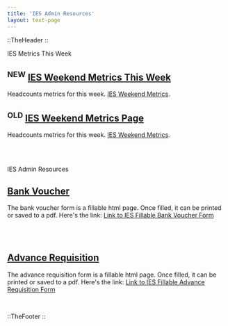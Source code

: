 ```yaml
---
title: 'IES Admin Resources'
layout: text-page
---
```

::TheHeader
::		
<div class="grid-container">


<t> IES Metrics This Week </t>

## <sup>NEW</sup>  [IES Weekend Metrics This Week](/iesadmin/iesmetricsthisweek)
Headcounts metrics for this week. [IES Weekend Metrics](/iesadmin/iesmetricsthisweek).

## <sup>OLD</sup> [IES Weekend Metrics Page](/iesadmin/metricsthisweek)
Headcounts metrics for this week. [IES Weekend Metrics](/iesadmin/iesmetricsthisweek).

<br>
<br>



<t>IES Admin Resources</t>

## [Bank Voucher](https://vouchers.pages.dev/20240225_FA%20Rev.%20Bank%20Voucher.html)
The bank voucher form is a fillable html page. Once filled, it can be printed or saved to a pdf. Here's the link: [Link to IES Fillable Bank Voucher Form](https://vouchers.pages.dev/20240225_FA%20Rev.%20Bank%20Voucher.html)

<br>
<br>

## [Advance Requisition](https://vouchers.pages.dev/20240225_Buku%20Advance%20Requesition1.html)
The advance requisition form is a fillable html page. Once filled, it can be printed or saved to a pdf. Here's the link: [Link to IES Fillable Advance Requisition Form](https://vouchers.pages.dev/20240225_Buku%20Advance%20Requesition1.html)

</div>
<br>

::TheFooter
::